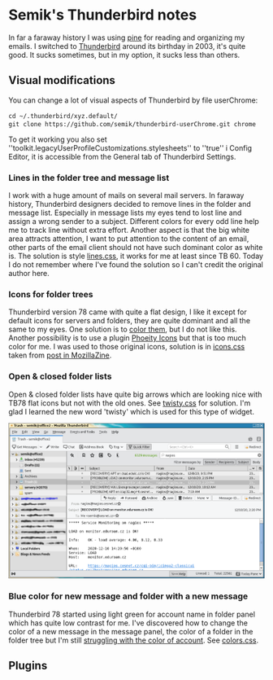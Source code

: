 # Semik's Thunderbird notes

In far a faraway history I was using [pine](https://en.wikipedia.org/wiki/Pine_(email_client)) for reading and organizing my emails. I switched to [Thunderbird](https://en.wikipedia.org/wiki/Mozilla_Thunderbird) around its birthday in 2003, it's quite good. It sucks sometimes, but in my option, it sucks less than others.

## Visual modifications

You can change a lot of visual aspects of Thunderbird by file userChrome:

```
cd ~/.thunderbird/xyz.default/
git clone https://github.com/semik/thunderbird-userChrome.git chrome

```

To get it working you also set ''toolkit.legacyUserProfileCustomizations.stylesheets'' to ''true'' i Config Editor, it is accessible from the General tab of Thunderbird Settings.

### Lines in the folder tree and message list

I work with a huge amount of mails on several mail servers. In faraway history, Thunderbird designers decided to remove lines in the folder and message list. Especially in message lists my eyes tend to lost line and assign a wrong sender to a subject. Different colors for every odd line help me to track line without extra effort. Another aspect is that the big white area attracts attention, I want to put attention to the content of an email, other parts of the email client should not have such dominant color as white is. The solution is style [lines.css](https://github.com/semik/thunderbird-userChrome/blob/master/lines.css), it works for me at least since TB 60. Today I do not remember where I've found the solution so I can't credit the original author here.

### Icons for folder trees

Thunderbird version 78 came with quite a flat design, I like it except for default icons for servers and folders, they are quite dominant and all the same to my eyes. One solution is to [color them](https://support.mozilla.org/en-US/kb/new-thunderbird-78#w_customize-the-colors-of-mail-folder-icons), but I do not like this. Another possibility is to use a plugin [Phoeity Icons](https://addons.thunderbird.net/en-US/thunderbird/addon/phoenity-icons/?src=dp-dl-othersby) but that is too much color for me. I was used to those original icons, solution is in [icons.css](https://github.com/semik/thunderbird-userChrome/blob/master/icons.css) taken from  [post in MozillaZine](http://forums.mozillazine.org/viewtopic.php?f=30&t=3064381&p=14873377#).

### Open & closed folder lists

Open & closed folder lists have quite big arrows which are looking nice with TB78 flat icons but not with the old ones. See [twisty.css](https://github.com/semik/thunderbird-userChrome/blob/master/twisty.css) for solution. I'm glad I learned the new word 'twisty' which is used for this type of widget.

![My TB](https://github.com/semik/thunderbird-userChrome/blob/master/example.thunderbird.png)

### Blue color for new message and folder with a new message

Thunderbird 78 started using light green for account name in folder panel which has quite low contrast for me. I've discovered how to change the color of a new message in the message panel, the color of a folder in the folder tree but I'm still [struggling with the color of account](https://support.mozilla.org/cs/questions/1319249). See [colors.css](colors.css).

## Plugins
